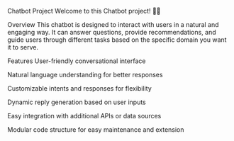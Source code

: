 Chatbot Project
Welcome to this Chatbot project! 🤖✨

Overview
This chatbot is designed to interact with users in a natural and engaging way. It can answer questions, provide recommendations, and guide users through different tasks based on the specific domain you want it to serve.

Features
User-friendly conversational interface

Natural language understanding for better responses

Customizable intents and responses for flexibility

Dynamic reply generation based on user inputs

Easy integration with additional APIs or data sources

Modular code structure for easy maintenance and extension

